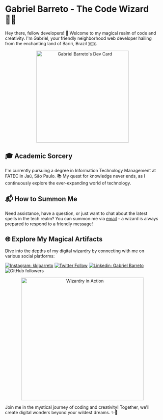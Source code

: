 <!-- Title Section -->
# Gabriel Barreto - The Code Wizard 🧙‍♂️

Hey there, fellow developers! 👋 Welcome to my magical realm of code and creativity. I'm Gabriel, your friendly neighborhood web developer hailing from the enchanting land of Bariri, Brazil 🇧🇷. 

<!-- Dev Card -->
<p align="center">
  <img src="https://api.daily.dev/devcards/25d485959b5e48b39798a43029e4cc90.png?r=51m" width="300" alt="Gabriel Barreto's Dev Card">
</p>

<!-- Academic Section -->
## 🎓 Academic Sorcery

I'm currently pursuing a degree in Information Technology Management at FATEC in Jaú, São Paulo. 📚 My quest for knowledge never ends, as I continuously explore the ever-expanding world of technology.

<!-- Contact Section -->
## 📬 How to Summon Me

Need assistance, have a question, or just want to chat about the latest spells in the tech realm? You can summon me via [email](mailto:gabrielbarretogasparelo@gmail.com) - a wizard is always prepared to respond to a friendly message!

<!-- Social Media and GitHub Section -->
## 🌐 Explore My Magical Artifacts

Dive into the depths of my digital wizardry by connecting with me on various social platforms:

[![Instagram: kkjbarreto](https://img.shields.io/badge/Instagram-E4405F?style=for-the-badge&logo=instagram&logoColor=white&link=https://www.instagram.com/kkjbarreto)](https://www.instagram.com/kkjbarreto)
[![Twitter Follow](https://img.shields.io/twitter/follow/kkjbarreto?label=Twitter&style=for-the-badge)](https://twitter.com/intent/follow?screen_name=kkjbarreto)
[![Linkedin: Gabriel Barreto](https://img.shields.io/badge/-Linkedin-blue?style=for-the-badge&logo=Linkedin&logoColor=white&link=https://www.linkedin.com/in/gabriel-barreto-886b61210/)](https://www.linkedin.com/in/gabriel-barreto-886b61210/)
![GitHub followers](https://img.shields.io/github/followers/barretoga?label=Follow&style=for-the-badge)

<!-- Fun GIF Section -->
<p align="center">
  <img src="https://media.giphy.com/media/4SdFG1BbqiJEI/giphy.gif" width="400" alt="Wizardry in Action">
</p>

Join me in the mystical journey of coding and creativity! Together, we'll create digital wonders beyond your wildest dreams. ✨🚀
